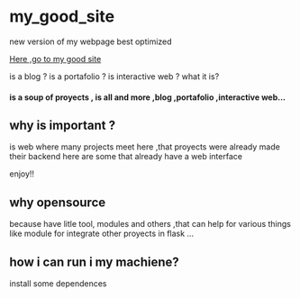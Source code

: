 # my_good_site

new version of my webpage best optimized

[Here ,go to my good site](http://jero98772.pythonanywhere.com/)

is a blog ? is a portafolio ? is interactive web ? what it is?

#### is a soup of proyects , is all and more ,blog ,portafolio ,interactive web...

## why is important ?


is web where many projects meet here ,that proyects were already made their backend 
here are some that already have a web interface

enjoy!!

## why opensource
because have litle tool, modules and others ,that can help for various things like module for integrate other proyects in flask ...

## how i can run i my machiene?
install some dependences 

